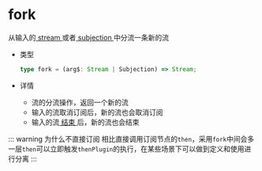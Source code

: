 # fork

从输入的[ stream ](/cn/api/stream#stream)或者[ subjection ](/cn/api/stream#subjection)中分流一条新的流

- 类型

  ```typescript
  type fork = (arg$: Stream | Subjection) => Stream;
  ```

- 详情

  - 流的分流操作，返回一个新的流
  - 输入的流取消订阅后，新的流也会取消订阅
  - 输入的流[ 结束 ](/cn/guide/base#结束)后，新的流也会结束

::: warning 为什么不直接订阅
相比直接调用订阅节点的`then`，采用`fork`中间会多一层`then`可以立即触发`thenPlugin`的执行，在某些场景下可以做到定义和使用进行分离
:::

